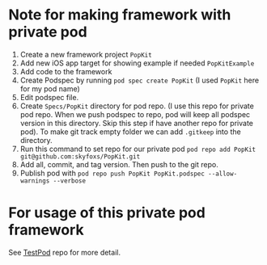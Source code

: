# Note for making framework with private pod

1. Create a new framework project `PopKit`
2. Add new iOS app target for showing example if needed `PopKitExample`
3. Add code to the framework
4. Create Podspec by running `pod spec create PopKit` (I used `PopKit` here for my pod name)
5. Edit podspec file.
6. Create `Specs/PopKit` directory for pod repo. (I use this repo for private pod repo. When we push podspec to repo, pod will keep all podspec version in this directory. Skip this step if have another repo for private pod). To make git track empty folder we can add `.gitkeep` into the directory.
7. Run this command to set repo for our private pod `pod repo add PopKit git@github.com:skyfoxs/PopKit.git`
8. Add all, commit, and tag version. Then push to the git repo.
9. Publish pod with `pod repo push PopKit PopKit.podspec --allow-warnings --verbose`

# For usage of this private pod framework

See [TestPod](https://github.com/skyfoxs/TestPod) repo for more detail.